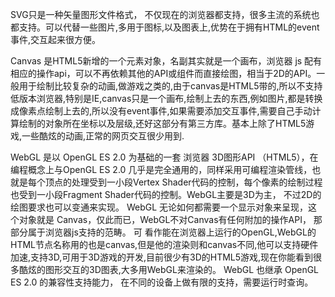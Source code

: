 SVG只是一种矢量图形文件格式， 不仅现在的浏览器都支持，很多主流的系统也都支持。可以代替一些图片,多用于图标,以及图表上,优势在于拥有HTML的event事件,交互起来很方便。 

Canvas 是HTML5新增的一个元素对象，名副其实就是一个画布，浏览器 js 配有相应的操作api，可以不再依赖其他的API或组件而直接绘图，相当于2D的API。一般用于绘制比较复杂的动画,做游戏之类的,由于canvas是HTML5带的,所以不支持低版本浏览器,特别是IE,canvas只是一个画布,绘制上去的东西,例如图片,都是转换成像素点绘制上去的,所以没有event事件,如果需要添加交互事件,需要自己手动计算绘制的对象所在坐标以及层级,还好这部分有第三方库。基本上除了HTML5游戏,一些酷炫的动画,正常的网页交互很少用到. 

WebGL 是以 OpenGL ES 2.0 为基础的一套 浏览器 3D图形API （HTML5），在编程概念上与OpenGL ES 2.0 几乎是完全通用的，同样采用可编程渲染管线，也就是每个顶点的处理受到一小段Vertex Shader代码的控制，每个像素的绘制过程也受到一小段Fragment Shader代码的控制。WebGL主要是3D为主， 不过2D的绘图要求也可以变通来实现。 WebGL 无论如何都需要一个显示对象来呈现，这个对象就是 Canvas，仅此而已，WebGL不对Canvas有任何附加的操作API， 那部分属于浏览器js支持的范畴。 可 看作能在浏览器上运行的OpenGL,WebGL的HTML节点名称用的也是canvas,但是他的渲染则和canvas不同,他可以支持硬件加速,支持3D,可用于3D游戏的开发,目前很少有3D的HTML5游戏,现在你能看到很多酷炫的图形交互的3D图表,大多用WebGL来渲染的。 WebGL 也继承 OpenGL ES 2.0 的兼容性支持能力， 在不同的设备上做有限的支持，需要运行时查询。 